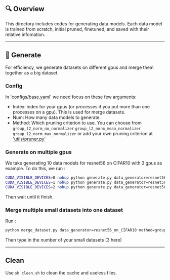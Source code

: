 ## 🔍 Overview

This directory includes codes for generating data models. Each data model is trained from scratch, initial pruned, finetuned, and saved with their relative infomation.

---

## 🚀 Generate

For efficiency, we generate datasets on different gpus and merge them together as a big dataset.

### Config

In ['configs/base.yaml'](configs/base.yaml) we need focus on these few arguments:
- Index: index for your gpus (or processes if you put more than one processes on a gpu). This is used for merge datasets.
- Num: How many data models to generate.
- Method: Which pruning criterion to use. You can choose from `group_l2_norm_no_normalizer` `group_l2_norm_mean_normalizer` `group_l2_norm_max_normalizer` or add your own pruning criterion at ['utils/pruner.py'](../utils/pruner.py)

### Generate on multiple gpus

We take generating 10 data models for resnet56 on CIFAR10 with 3 gpus as example. To do this, we run :
```bash
CUDA_VISIBLE_DEVICES=0 nohup python generate.py data_generator=resnet56_on_CIFAR10 method=group_l2_norm_max_normalizer index=0 num=4 > 0.txt &
CUDA_VISIBLE_DEVICES=1 nohup python generate.py data_generator=resnet56_on_CIFAR10 method=group_l2_norm_max_normalizer index=1 num=3 > 1.txt &
CUDA_VISIBLE_DEVICES=2 nohup python generate.py data_generator=resnet56_on_CIFAR10 method=group_l2_norm_max_normalizer index=2 num=3 > 2.txt &
```
Then wait until it finish.

### Merge multiple small datasets into one dataset

Run :
```bash
python merge_dataset.py data_generator=resnet56_on_CIFAR10 method=group_l2_norm_max_normalizer
```
Then type in the number of your small datasets (3 here)

---

## Clean

Use `sh clean.sh` to clean the cache and useless files. 